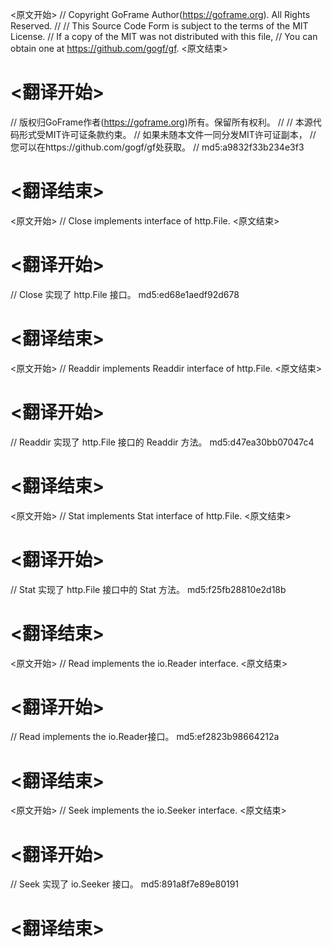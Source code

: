 
<原文开始>
// Copyright GoFrame Author(https://goframe.org). All Rights Reserved.
//
// This Source Code Form is subject to the terms of the MIT License.
// If a copy of the MIT was not distributed with this file,
// You can obtain one at https://github.com/gogf/gf.
<原文结束>

# <翻译开始>
// 版权归GoFrame作者(https://goframe.org)所有。保留所有权利。
//
// 本源代码形式受MIT许可证条款约束。
// 如果未随本文件一同分发MIT许可证副本，
// 您可以在https://github.com/gogf/gf处获取。
// md5:a9832f33b234e3f3
# <翻译结束>


<原文开始>
// Close implements interface of http.File.
<原文结束>

# <翻译开始>
// Close 实现了 http.File 接口。 md5:ed68e1aedf92d678
# <翻译结束>


<原文开始>
// Readdir implements Readdir interface of http.File.
<原文结束>

# <翻译开始>
// Readdir 实现了 http.File 接口的 Readdir 方法。 md5:d47ea30bb07047c4
# <翻译结束>


<原文开始>
// Stat implements Stat interface of http.File.
<原文结束>

# <翻译开始>
// Stat 实现了 http.File 接口中的 Stat 方法。 md5:f25fb28810e2d18b
# <翻译结束>


<原文开始>
// Read implements the io.Reader interface.
<原文结束>

# <翻译开始>
// Read implements the io.Reader接口。 md5:ef2823b98664212a
# <翻译结束>


<原文开始>
// Seek implements the io.Seeker interface.
<原文结束>

# <翻译开始>
// Seek 实现了 io.Seeker 接口。 md5:891a8f7e89e80191
# <翻译结束>


